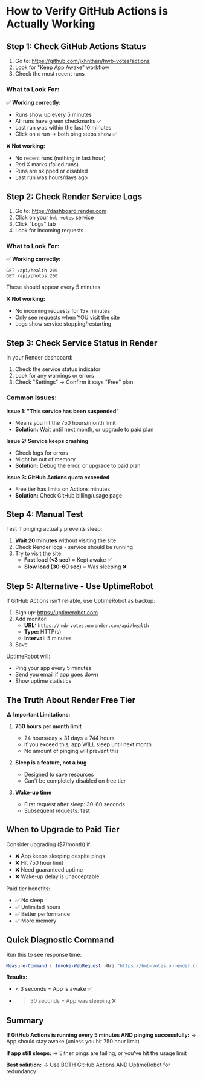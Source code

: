 # How to Verify GitHub Actions is Actually Working

## Step 1: Check GitHub Actions Status

1. Go to: https://github.com/jxhnthan/hwb-votes/actions
2. Look for "Keep App Awake" workflow
3. Check the most recent runs

### What to Look For:

✅ **Working correctly:**
- Runs show up every 5 minutes
- All runs have green checkmarks ✓
- Last run was within the last 10 minutes
- Click on a run → both ping steps show ✅

❌ **Not working:**
- No recent runs (nothing in last hour)
- Red X marks (failed runs)
- Runs are skipped or disabled
- Last run was hours/days ago

## Step 2: Check Render Service Logs

1. Go to: https://dashboard.render.com
2. Click on your `hwb-votes` service
3. Click "Logs" tab
4. Look for incoming requests

### What to Look For:

✅ **Working correctly:**
```
GET /api/health 200
GET /api/photos 200
```
These should appear every 5 minutes

❌ **Not working:**
- No incoming requests for 15+ minutes
- Only see requests when YOU visit the site
- Logs show service stopping/restarting

## Step 3: Check Service Status in Render

In your Render dashboard:

1. Check the service status indicator
2. Look for any warnings or errors
3. Check "Settings" → Confirm it says "Free" plan

### Common Issues:

**Issue 1: "This service has been suspended"**
- Means you hit the 750 hours/month limit
- **Solution:** Wait until next month, or upgrade to paid plan

**Issue 2: Service keeps crashing**
- Check logs for errors
- Might be out of memory
- **Solution:** Debug the error, or upgrade to paid plan

**Issue 3: GitHub Actions quota exceeded**
- Free tier has limits on Actions minutes
- **Solution:** Check GitHub billing/usage page

## Step 4: Manual Test

Test if pinging actually prevents sleep:

1. **Wait 20 minutes** without visiting the site
2. Check Render logs - service should be running
3. Try to visit the site:
   - **Fast load (<3 sec)** = Kept awake ✅
   - **Slow load (30-60 sec)** = Was sleeping ❌

## Step 5: Alternative - Use UptimeRobot

If GitHub Actions isn't reliable, use UptimeRobot as backup:

1. Sign up: https://uptimerobot.com
2. Add monitor:
   - **URL:** `https://hwb-votes.onrender.com/api/health`
   - **Type:** HTTP(s)
   - **Interval:** 5 minutes
3. Save

UptimeRobot will:
- Ping your app every 5 minutes
- Send you email if app goes down
- Show uptime statistics

## The Truth About Render Free Tier

⚠️ **Important Limitations:**

1. **750 hours per month limit**
   - 24 hours/day × 31 days = 744 hours
   - If you exceed this, app WILL sleep until next month
   - No amount of pinging will prevent this

2. **Sleep is a feature, not a bug**
   - Designed to save resources
   - Can't be completely disabled on free tier

3. **Wake-up time**
   - First request after sleep: 30-60 seconds
   - Subsequent requests: fast

## When to Upgrade to Paid Tier

Consider upgrading ($7/month) if:
- ❌ App keeps sleeping despite pings
- ❌ Hit 750 hour limit
- ❌ Need guaranteed uptime
- ❌ Wake-up delay is unacceptable

Paid tier benefits:
- ✅ No sleep
- ✅ Unlimited hours
- ✅ Better performance
- ✅ More memory

## Quick Diagnostic Command

Run this to see response time:

```powershell
Measure-Command { Invoke-WebRequest -Uri "https://hwb-votes.onrender.com/api/health" -UseBasicParsing } | Select-Object TotalSeconds
```

**Results:**
- < 3 seconds = App is awake ✅
- > 30 seconds = App was sleeping ❌

## Summary

**If GitHub Actions is running every 5 minutes AND pinging successfully:**
→ App should stay awake (unless you hit 750 hour limit)

**If app still sleeps:**
→ Either pings are failing, or you've hit the usage limit

**Best solution:**
→ Use BOTH GitHub Actions AND UptimeRobot for redundancy
